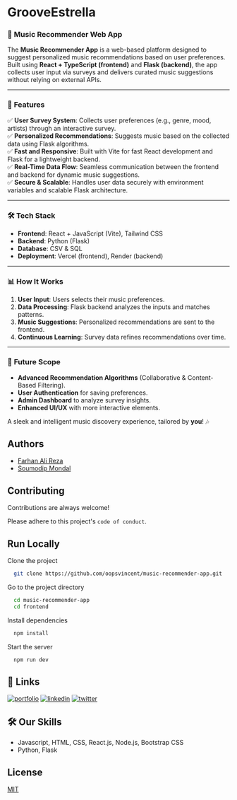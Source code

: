 
# GrooveEstrella 

### 🎵 **Music Recommender Web App**  

The **Music Recommender App** is a web-based platform designed to suggest personalized music recommendations based on user preferences. Built using **React + TypeScript (frontend)** and **Flask (backend)**, the app collects user input via surveys and delivers curated music suggestions without relying on external APIs.  

---

### 🌟 **Features**  

✅ **User Survey System**: Collects user preferences (e.g., genre, mood, artists) through an interactive survey.  
✅ **Personalized Recommendations**: Suggests music based on the collected data using Flask algorithms.  
✅ **Fast and Responsive**: Built with Vite for fast React development and Flask for a lightweight backend.  
✅ **Real-Time Data Flow**: Seamless communication between the frontend and backend for dynamic music suggestions.  
✅ **Secure & Scalable**: Handles user data securely with environment variables and scalable Flask architecture.  

---

### 🛠️ **Tech Stack**  

- **Frontend**: React + JavaScript (Vite), Tailwind CSS
- **Backend**: Python (Flask)  
- **Database**: CSV & SQL  
- **Deployment**: Vercel (frontend), Render (backend)  

---

### 📊 **How It Works**  

1. **User Input**: Users selects their music preferences.  
2. **Data Processing**: Flask backend analyzes the inputs and matches patterns.  
3. **Music Suggestions**: Personalized recommendations are sent to the frontend.  
4. **Continuous Learning**: Survey data refines recommendations over time.  

---

### 🚀 **Future Scope**  

- **Advanced Recommendation Algorithms** (Collaborative & Content-Based Filtering).  
- **User Authentication** for saving preferences.  
- **Admin Dashboard** to analyze survey insights.  
- **Enhanced UI/UX** with more interactive elements.  

A sleek and intelligent music discovery experience, tailored by **you**! 🎶


## Authors

- [Farhan Ali Reza](https://www.github.com/oopsvincent)
- [Soumodip Mondal](https://www.github.com/soumodip-esc)

## Contributing

Contributions are always welcome!

Please adhere to this project's `code of conduct`.


## Run Locally

Clone the project

```bash
  git clone https://github.com/oopsvincent/music-recommender-app.git
```

Go to the project directory

```bash
  cd music-recommender-app
  cd frontend
```

Install dependencies

```bash
  npm install
```

Start the server

```bash
  npm run dev
```


## 🔗 Links
[![portfolio](https://img.shields.io/badge/my_portfolio-000?style=for-the-badge&logo=ko-fi&logoColor=white)](https://farhanalireza.netlify.app)
[![linkedin](https://img.shields.io/badge/linkedin-0A66C2?style=for-the-badge&logo=linkedin&logoColor=white)](https://www.linkedin.com/oopsvincent)
[![twitter](https://img.shields.io/badge/twitter-1DA1F2?style=for-the-badge&logo=twitter&logoColor=white)](https://twitter.com/oopsvincent)


## 🛠 Our Skills
- Javascript, HTML, CSS, React.js, Node.js, Bootstrap CSS
- Python, Flask


## License

[MIT](https://choosealicense.com/licenses/mit/)

